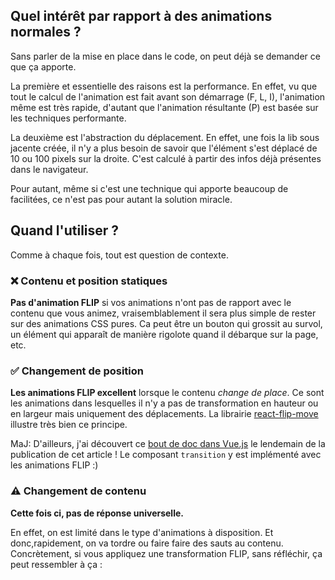 ## Quel intérêt par rapport à des animations normales&nbsp;?

Sans parler de la mise en place dans le code, on peut déjà se demander ce que ça apporte.

La première et essentielle des raisons est la performance. En effet, vu que tout le calcul de l'animation est fait avant son démarrage (F, L, I), l'animation même est très rapide, d'autant que l'animation résultante (P) est basée sur les techniques performante.

La deuxième est l'abstraction du déplacement. En effet, une fois la lib sous jacente créée, il n'y a plus besoin de savoir que l'élément s'est déplacé de 10 ou 100 pixels sur la droite. C'est calculé à partir des infos déjà présentes dans le navigateur.

Pour autant, même si c'est une technique qui apporte beaucoup de facilitées, ce n'est pas pour autant la solution miracle.

## Quand l'utiliser&nbsp;?

Comme à chaque fois, tout est question de contexte.

### ❌ Contenu et position statiques

**Pas d'animation FLIP** si vos animations n'ont pas de rapport avec le contenu que vous animez, vraisemblablement il sera plus simple de rester sur des animations CSS pures. Ca peut être un bouton qui grossit au survol, un élément qui apparaît de manière rigolote quand il débarque sur la page, etc.

### ✅ Changement de position

**Les animations FLIP excellent** lorsque le contenu _change de place_. Ce sont les animations dans lesquelles il n'y a pas de transformation en hauteur ou en largeur mais uniquement des déplacements. La librairie [react-flip-move](http://joshwcomeau.github.io/react-flip-move/examples/#/shuffle?_k=n14dtx) illustre très bien ce principe.

MaJ: D'ailleurs, j'ai découvert ce [bout de doc dans Vue.js](https://vuejs.org/v2/guide/transitions.html#List-Move-Transitions) le lendemain de la publication de cet article&nbsp;! Le composant `transition` y est implémenté avec les animations FLIP :)

### ⚠️ Changement de contenu

**Cette fois ci, pas de réponse universelle.**

En effet, on est limité dans le type d'animations à disposition. Et donc,rapidement, on va tordre ou faire faire des sauts au contenu. Concrètement, si vous appliquez une transformation FLIP, sans réfléchir, ça peut ressembler à ça&nbsp;:
